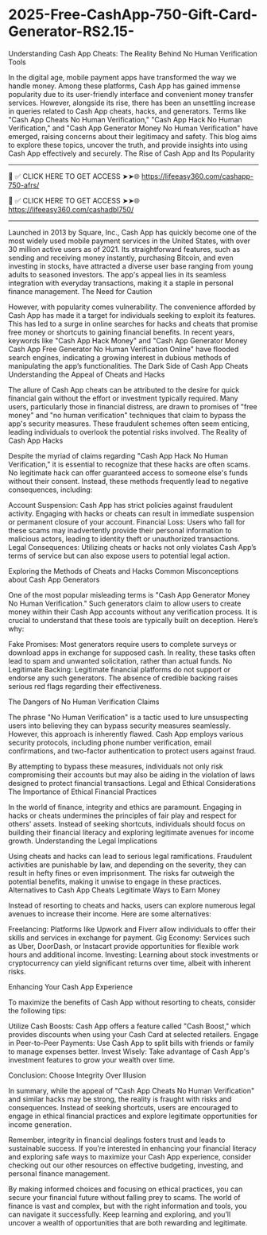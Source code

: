 # 2025-Free-CashApp-750-Gift-Card-Generator-RS2.15-
Understanding Cash App Cheats: The Reality Behind No Human Verification Tools

In the digital age, mobile payment apps have transformed the way we handle money. Among these platforms, Cash App has gained immense popularity due to its user-friendly interface and convenient money transfer services. However, alongside its rise, there has been an unsettling increase in queries related to Cash App cheats, hacks, and generators. Terms like "Cash App Cheats No Human Verification," "Cash App Hack No Human Verification," and "Cash App Generator Money No Human Verification" have emerged, raising concerns about their legitimacy and safety. This blog aims to explore these topics, uncover the truth, and provide insights into using Cash App effectively and securely. The Rise of Cash App and Its Popularity


**************************************

📌 ✅ CLICK HERE TO GET ACCESS ➤➤🌐 https://lifeeasy360.com/cashapp-750-afrs/

📌 ✅ CLICK HERE TO GET ACCESS ➤➤🌐 https://lifeeasy360.com/cashadbl750/

**************************************


Launched in 2013 by Square, Inc., Cash App has quickly become one of the most widely used mobile payment services in the United States, with over 30 million active users as of 2021. Its straightforward features, such as sending and receiving money instantly, purchasing Bitcoin, and even investing in stocks, have attracted a diverse user base ranging from young adults to seasoned investors. The app's appeal lies in its seamless integration with everyday transactions, making it a staple in personal finance management. The Need for Caution

However, with popularity comes vulnerability. The convenience afforded by Cash App has made it a target for individuals seeking to exploit its features. This has led to a surge in online searches for hacks and cheats that promise free money or shortcuts to gaining financial benefits. In recent years, keywords like "Cash App Hack Money" and "Cash App Generator Money Cash App Free Generator No Human Verification Online" have flooded search engines, indicating a growing interest in dubious methods of manipulating the app’s functionalities. The Dark Side of Cash App Cheats Understanding the Appeal of Cheats and Hacks

The allure of Cash App cheats can be attributed to the desire for quick financial gain without the effort or investment typically required. Many users, particularly those in financial distress, are drawn to promises of "free money" and "no human verification" techniques that claim to bypass the app's security measures. These fraudulent schemes often seem enticing, leading individuals to overlook the potential risks involved. The Reality of Cash App Hacks

Despite the myriad of claims regarding "Cash App Hack No Human Verification," it is essential to recognize that these hacks are often scams. No legitimate hack can offer guaranteed access to someone else's funds without their consent. Instead, these methods frequently lead to negative consequences, including:

Account Suspension: Cash App has strict policies against fraudulent activity. Engaging with hacks or cheats can result in immediate suspension or permanent closure of your account. Financial Loss: Users who fall for these scams may inadvertently provide their personal information to malicious actors, leading to identity theft or unauthorized transactions. Legal Consequences: Utilizing cheats or hacks not only violates Cash App’s terms of service but can also expose users to potential legal action.

Exploring the Methods of Cheats and Hacks Common Misconceptions about Cash App Generators

One of the most popular misleading terms is "Cash App Generator Money No Human Verification." Such generators claim to allow users to create money within their Cash App accounts without any verification process. It is crucial to understand that these tools are typically built on deception. Here’s why:

Fake Promises: Most generators require users to complete surveys or download apps in exchange for supposed cash. In reality, these tasks often lead to spam and unwanted solicitation, rather than actual funds. No Legitimate Backing: Legitimate financial platforms do not support or endorse any such generators. The absence of credible backing raises serious red flags regarding their effectiveness.

The Dangers of No Human Verification Claims

The phrase "No Human Verification" is a tactic used to lure unsuspecting users into believing they can bypass security measures seamlessly. However, this approach is inherently flawed. Cash App employs various security protocols, including phone number verification, email confirmations, and two-factor authentication to protect users against fraud.

By attempting to bypass these measures, individuals not only risk compromising their accounts but may also be aiding in the violation of laws designed to protect financial transactions. Legal and Ethical Considerations The Importance of Ethical Financial Practices

In the world of finance, integrity and ethics are paramount. Engaging in hacks or cheats undermines the principles of fair play and respect for others' assets. Instead of seeking shortcuts, individuals should focus on building their financial literacy and exploring legitimate avenues for income growth. Understanding the Legal Implications

Using cheats and hacks can lead to serious legal ramifications. Fraudulent activities are punishable by law, and depending on the severity, they can result in hefty fines or even imprisonment. The risks far outweigh the potential benefits, making it unwise to engage in these practices. Alternatives to Cash App Cheats Legitimate Ways to Earn Money

Instead of resorting to cheats and hacks, users can explore numerous legal avenues to increase their income. Here are some alternatives:

Freelancing: Platforms like Upwork and Fiverr allow individuals to offer their skills and services in exchange for payment. Gig Economy: Services such as Uber, DoorDash, or Instacart provide opportunities for flexible work hours and additional income. Investing: Learning about stock investments or cryptocurrency can yield significant returns over time, albeit with inherent risks.

Enhancing Your Cash App Experience

To maximize the benefits of Cash App without resorting to cheats, consider the following tips:

Utilize Cash Boosts: Cash App offers a feature called "Cash Boost," which provides discounts when using your Cash Card at selected retailers. Engage in Peer-to-Peer Payments: Use Cash App to split bills with friends or family to manage expenses better. Invest Wisely: Take advantage of Cash App's investment features to grow your wealth over time.

Conclusion: Choose Integrity Over Illusion

In summary, while the appeal of "Cash App Cheats No Human Verification" and similar hacks may be strong, the reality is fraught with risks and consequences. Instead of seeking shortcuts, users are encouraged to engage in ethical financial practices and explore legitimate opportunities for income generation.

Remember, integrity in financial dealings fosters trust and leads to sustainable success. If you’re interested in enhancing your financial literacy and exploring safe ways to maximize your Cash App experience, consider checking out our other resources on effective budgeting, investing, and personal finance management.

By making informed choices and focusing on ethical practices, you can secure your financial future without falling prey to scams. The world of finance is vast and complex, but with the right information and tools, you can navigate it successfully. Keep learning and exploring, and you’ll uncover a wealth of opportunities that are both rewarding and legitimate.
